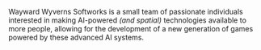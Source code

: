 Wayward Wyverns Softworks is a small team of passionate individuals interested in making AI-powered *(and spatial)* technologies available to more people, allowing for the development of a new generation of games powered by these advanced AI systems.
